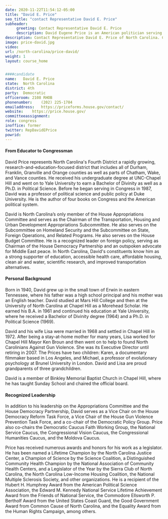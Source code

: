```yaml
---
date: 2020-11-22T11:54:12-05:00
title: "David E. Price"
seo_title: "contact Representative David E. Price"
subheader:
     greeting: Contact Representative David E. Price 
     description: David Eugene Price is an American politician serving as the U.S. Representative for North Carolina's 4th congressional district since 1997, previously holding the position from 1987 to 1995.
description: Contact Representative David E. Price of North Carolina. Contact information for David E. Price includes email address, phone number, and mailing address.
image: price-david.jpg
video: 
url: /north-carolina/price-david/
weight: 1
layout: course_home


####candidate
name:	David E. Price
state:	North Carolina
district: 4th
party:	Democratic
officeroom:	2108 RHOB
phonenumber:	(202) 225-1784
emailaddress:	https://priceforms.house.gov/contact/
website:	https://price.house.gov/
committeeassignment: 
role: congress
inoffice: former
twitter: RepDavidEPrice
powrid: 
---
```


#### From Educator to Congressman
David Price represents North Carolina's Fourth District a rapidly growing, research-and-education-focused district that includes all of Durham, Franklin, Granville and Orange counties as well as parts of Chatham, Wake, and Vance counties. He received his undergraduate degree at UNC-Chapel Hill and went on to Yale University to earn a Bachelor of Divinity as well as a Ph.D. in Political Science.  Before he began serving in Congress in 1987, David was a professor of political science and public policy at Duke University.  He is the author of four books on Congress and the American political system.

David is North Carolina’s only member of the House Appropriations Committee and serves as the Chairman of the Transportation, Housing and Urban Development Appropriations Subcommittee.  He also serves on the Subcommittee on Homeland Security and the Subcommittee on State, Foreign Operations, and Related Programs. He also serves on the House Budget Committee. He is a recognized leader on foreign policy, serving as Chairman of the House Democracy Partnership and an outspoken advocate for Middle East peace.  In North Carolina, David's constituents know him as a strong supporter of education, accessible health care, affordable housing, clean air and water, scientific research, and improved transportation alternatives.

#### Personal Background
Born in 1940, David grew up in the small town of Erwin in eastern Tennessee, where his father was a high school principal and his mother was an English teacher.  David studied at Mars Hill College and then at the University of North Carolina at Chapel Hill as a Morehead Scholar.  He earned his B.A. in 1961 and continued his education at Yale University, where he received a Bachelor of Divinity degree (1964) and a Ph.D. in Political Science (1969).

David and his wife Lisa were married in 1968 and settled in Chapel Hill in 1972.  After being a stay-at-home mother for many years, Lisa worked for Chapel Hill Mayor Ken Broun and then went on to help to found North Carolinians Against Gun Violence.  She was its Executive Director until retiring in 2007.  The Prices have two children: Karen, a documentary filmmaker based in Los Angeles, and Michael, a professor of evolutionary psychology at Brunel University in London.  David and Lisa are proud grandparents of three grandchildren.

David is a member of Binkley Memorial Baptist Church in Chapel Hill, where he has taught Sunday School and chaired the official board.

#### Recognized Leadership
In addition to his leadership on the Appropriations Committee and the House Democracy Partnership, David serves as a Vice Chair on the House Democracy Reform Task Force, a Vice Chair of the House Gun Violence Prevention Task Force, and a co-chair of the Democratic Policy Group.  Price also co-chairs the Democratic Caucus Faith Working Group, the National Service Caucus, the Congressional Vision Caucus, the Congressional Humanities Caucus, and the Moldova Caucus.

Price has received numerous awards and honors for his work as a legislator.  He has been named a Lifetime Champion by the North Carolina Justice Center, a Champion of Science by the Science Coalition, a Distinguished Community Health Champion by the National Association of Community Health Centers, and a Legislator of the Year by the Sierra Club of North Carolina, the North Carolina Low-Income Housing Coalition, the National Multiple Sclerosis Society, and other organizations.  He is a recipient of the Hubert H. Humphrey Award from the American Political Science Association, the Edward M. Kennedy National Service Lifetime Achievement Award from the Friends of National Service, the Commodore Ellsworth P. Bertholf Award from the United States Coast Guard, the Good Government Award from Common Cause of North Carolina, and the Equality Award from the Human Rights Campaign, among others.